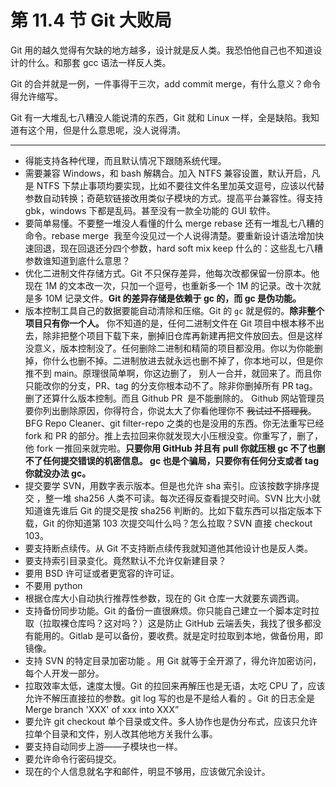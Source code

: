 # 第 11.4 节 Git 大败局

Git 用的越久觉得有欠缺的地方越多，设计就是反人类。我恐怕他自己也不知道设计的什么。和那套 gcc 语法一样反人类。

Git 的合并就是一例，一件事得干三次，add commit merge，有什么意义？命令得允许缩写。

Git 有一大堆乱七八糟没人能说清的东西，Git 就和 Linux 一样，全是缺陷。我知道有这个用，但是什么意思呢，没人说得清。

---

- 得能支持各种代理，而且默认情况下跟随系统代理。
- 需要兼容 Windows，和 bash 解耦合。加入 NTFS 兼容设置，默认开启，凡是 NTFS 下禁止事项均要实现，比如不要往文件名里加英文逗号，应该以代替参数自动转换；奇葩软链接改用类似子模块的方式。提高平台兼容性。得支持 gbk，windows 下都是乱码。甚至没有一款全功能的 GUI 软件。
- 要简单易懂。不要整一堆没人看懂的什么 merge rebase 还有一堆乱七八糟的命令。rebase merge  我至今没见过一个人说得清楚。要重新设计语法增加快速回退，现在回退还分四个参数，hard soft mix keep 什么的：这些乱七八糟参数谁知道到底什么意思？
- 优化二进制文件存储方式。Git 不只保存差异，他每次改都保留一份原本。他现在 1M 的文本改一次，只加一个逗号，也重新多一个 1M 的记录。改十次就是多 10M 记录文件。**Git 的差异存储是依赖于 gc 的，而 gc 是伪功能。**
- 版本控制工具自己的数据要能自动清除和压缩。Git 的 `gc` 就是假的。**除非整个项目只有你一个人。** 你不知道的是，任何二进制文件在 Git 项目中根本移不出去，除非把整个项目下载下来，删掉旧仓库再新建再把文件放回去。但是这样没意义，版本控制没了。任何删除二进制和精简的项目都没用。你以为你能删掉，你什么也删不掉。二进制放进去就永远也删不掉了，你本地可以，但是你推不到 main。原理很简单啊，你这边删了， 别人一合并，就回来了。而且你只能改你的分支，PR、tag 的分支你根本动不了。除非你删掉所有 PR tag。删了还算什么版本控制。而且 Github PR  是不能删除的。 Github 网站管理员要你列出删除原因，你得符合，你说太大了你看他理你不 ~~我试过不搭理我~~。BFG Repo Cleaner、git filter-repo 之类的也是没用的东西。你无法重写已经 fork 和 PR 的部分。推上去拉回来你就发现大小压根没变。你重写了，删了，他 fork 一推回来就完啦。**只要你用 GitHub 并且有 pull 你就压根 gc 不了也删不了任何提交错误的机密信息。 gc 也是个骗局，只要你有任何分支或者 tag 你就没办法 gc。**
- 提交要学 SVN，用数字表示版本。但是也允许 sha 索引。应该按数字排序提交 ，整一堆 sha256 人类不可读。每次还得反查看提交时间。SVN 比大小就知道谁先谁后 Git 的提交是按 sha256 判断的。比如下载东西可以指定版本下载，Git 的你知道第 103 次提交叫什么吗？怎么拉取？SVN 直接 checkout 103。
- 要支持断点续传。从 Git 不支持断点续传我就知道他其他设计也是反人类。
- 要支持索引目录变化。竟然默认不允许仅新建目录？
- 要用 BSD 许可证或者更宽容的许可证。
- 不要用 python
- 根据仓库大小自动执行推荐性参数，现在的 Git 仓库一大就要东调西调。
- 支持备份同步功能。Git 的备份一直很麻烦。你只能自己建立一个脚本定时拉取（拉取裸仓库吗？这对吗？）这是防止 GitHub 云端丢失，我找了很多都没有能用的。Gitlab 是可以备份，要收费。就是定时拉取到本地，做备份用，即镜像。
- 支持 SVN 的特定目录加密功能 。用 Git 就等于全开源了，得允许加密访问， 每个人开发一部分。
- 拉取效率太低，速度太慢。Git 的拉回来再解压也是无语，太吃 CPU 了，应该允许不解压直接拉的参数。git log 写的也是不是给人看的 。Git 的日志全是 Merge branch 'XXX' of xxx into XXX”
- 要允许 git checkout 单个目录或文件。多人协作也是伪分布式，应该只允许拉单个目录和文件，别人改其他地方关我什么事。
- 要支持自动同步上游——子模块也一样。
- 要允许命令行密码提交。
- 现在的个人信息就名字和邮件，明显不够用，应该做冗余设计。
